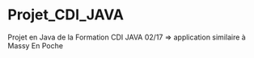 # Projet_CDI_JAVA
Projet en Java de la Formation CDI JAVA 02/17 => application similaire à Massy En Poche
